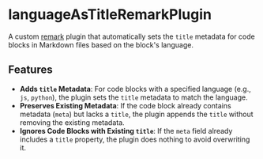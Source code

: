 # languageAsTitleRemarkPlugin

A custom [remark](https://github.com/remarkjs/remark) plugin that automatically sets the `title` metadata for code blocks in Markdown files based on the block's language.

## Features

- **Adds `title` Metadata**: For code blocks with a specified language (e.g., `js`, `python`), the plugin sets the `title` metadata to match the language.
- **Preserves Existing Metadata**: If the code block already contains metadata (`meta`) but lacks a `title`, the plugin appends the `title` without removing the existing metadata.
- **Ignores Code Blocks with Existing `title`**: If the `meta` field already includes a `title` property, the plugin does nothing to avoid overwriting it.
